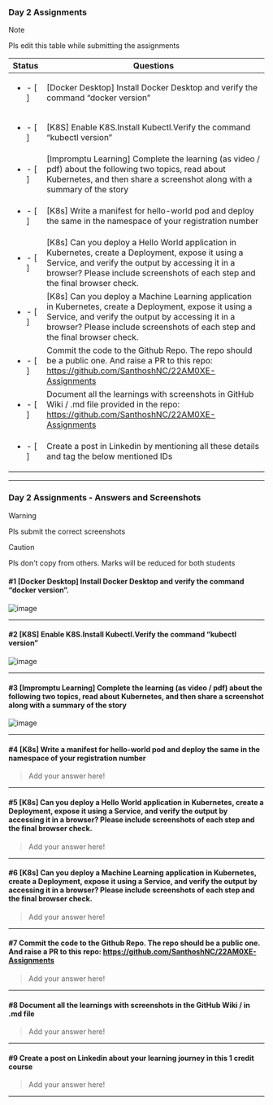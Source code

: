### Day 2 Assignments

> [!NOTE]
> Pls edit this table while submitting the assignments

| Status         | Questions     | 
|----------------|---------------|
| <ul><li>- [ ] </li></ul> | [Docker Desktop] Install Docker Desktop and verify the command “docker version” |
| <ul><li>- [ ] </li></ul> | [K8S] Enable K8S.Install Kubectl.Verify the command “kubectl version” |
| <ul><li>- [ ] </li></ul> | [Impromptu Learning] Complete the learning (as video / pdf) about the following two topics, read about Kubernetes, and then share a screenshot along with a summary of the story |
| <ul><li>- [ ] </li></ul> | [K8s] Write a manifest for hello-world pod and deploy the same in the namespace of your registration number |
| <ul><li>- [ ] </li></ul> | [K8s] Can you deploy a Hello World application in Kubernetes, create a Deployment, expose it using a Service, and verify the output by accessing it in a browser? Please include screenshots of each step and the final browser check. |
| <ul><li>- [ ] </li></ul> | [K8s] Can you deploy a Machine Learning application in Kubernetes, create a Deployment, expose it using a Service, and verify the output by accessing it in a browser? Please include screenshots of each step and the final browser check.  |
| <ul><li>- [ ] </li></ul> | Commit the code to the Github Repo. The repo should be a public one. And raise a PR to this repo: https://github.com/SanthoshNC/22AM0XE-Assignments |
| <ul><li>- [ ] </li></ul> | Document all the learnings with screenshots in GitHub Wiki / .md file provided in the repo: https://github.com/SanthoshNC/22AM0XE-Assignments |
| <ul><li>- [ ] </li></ul> | Create a post in Linkedin by mentioning all these details and tag the below mentioned IDs |

***

### Day 2 Assignments - Answers and Screenshots

> [!WARNING]
> Pls submit the correct screenshots

> [!CAUTION]
> Pls don't copy from others. Marks will be reduced for both students

#### #1 [Docker Desktop] Install Docker Desktop and verify the command “docker version”.
![image](https://github.com/user-attachments/assets/279e54ad-4ef0-4c1a-96f0-1c8a929f79d1)



***

#### #2 [K8S] Enable K8S.Install Kubectl.Verify the command “kubectl version”
![image](https://github.com/user-attachments/assets/698dc539-22ff-4e4d-b2c5-6467566260c8)


***

#### #3 [Impromptu Learning] Complete the learning (as video / pdf) about the following two topics, read about Kubernetes, and then share a screenshot along with a summary of the story
![image](https://github.com/user-attachments/assets/3534a25d-555b-4ae0-bdff-491be22a65a8)


***

#### #4 [K8s] Write a manifest for hello-world pod and deploy the same in the namespace of your registration number
> Add your answer here!

***

#### #5 [K8s] Can you deploy a Hello World application in Kubernetes, create a Deployment, expose it using a Service, and verify the output by accessing it in a browser? Please include screenshots of each step and the final browser check.
> Add your answer here!

***

#### #6 [K8s] Can you deploy a Machine Learning application in Kubernetes, create a Deployment, expose it using a Service, and verify the output by accessing it in a browser? Please include screenshots of each step and the final browser check.
> Add your answer here!

***

#### #7 Commit the code to the Github Repo. The repo should be a public one. And raise a PR to this repo: https://github.com/SanthoshNC/22AM0XE-Assignments
> Add your answer here!

***

#### #8 Document all the learnings with screenshots in the GitHub Wiki / in .md file
> Add your answer here!

***

#### #9 Create a post on Linkedin about your learning journey in this 1 credit course
> Add your answer here!

***

